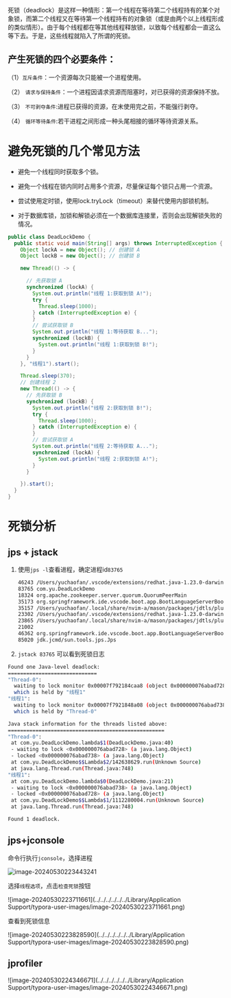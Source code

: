 死锁（deadlock）是这样一种情形：第一个线程在等待第二个线程持有的某个对象锁，而第二个线程又在等待第一个线程持有的对象锁（或是由两个以上线程形成的类似情形）。由于每个线程都在等其他线程释放锁，以致每个线程都会一直这么等下去。于是，这些线程就陷入了所谓的死锁。
## 产生死锁的四个必要条件：

（1）`互斥条件`：一个资源每次只能被一个进程使用。

（2） `请求与保持条件`：一个进程因请求资源而阻塞时，对已获得的资源保持不放。

（3） `不可剥夺条件`:进程已获得的资源，在末使用完之前，不能强行剥夺。

（4） `循环等待条件`:若干进程之间形成一种头尾相接的循环等待资源关系。

# 避免死锁的几个常见方法

- 避免一个线程同时获取多个锁。

- 避免一个线程在锁内同时占用多个资源，尽量保证每个锁只占用一个资源。

- 尝试使用定时锁，使用lock.tryLock（timeout）来替代使用内部锁机制。

- 对于数据库锁，加锁和解锁必须在一个数据库连接里，否则会出现解锁失败的情况。



```java
public class DeadLockDemo {
  public static void main(String[] args) throws InterruptedException {
    Object lockA = new Object(); // 创建锁 A
    Object lockB = new Object(); // 创建锁 B

    new Thread(() -> {

      // 先获取锁 A
      synchronized (lockA) {
        System.out.println("线程 1:获取到锁 A!");
        try {
          Thread.sleep(1000);
        } catch (InterruptedException e) {
        }
        // 尝试获取锁 B
        System.out.println("线程 1:等待获取 B...");
        synchronized (lockB) {
          System.out.println("线程 1:获取到锁 B!");
        }
      }
    }, "线程1").start();

    Thread.sleep(370);
    // 创建线程 2
    new Thread(() -> {
      // 先获取锁 B
      synchronized (lockB) {
        System.out.println("线程 2:获取到锁 B!");
        try {
          Thread.sleep(1000);
        } catch (InterruptedException e) {
        }
        // 尝试获取锁 A
        System.out.println("线程 2:等待获取 A...");
        synchronized (lockA) {
          System.out.println("线程 2:获取到锁 A!");
        }
      }

    }).start();
  }
}
```



# 死锁分析

## jps + jstack

1. 使用`jps -l`查看进程，确定进程id`83765`

   ```sh
   46243 /Users/yuchaofan/.vscode/extensions/redhat.java-1.23.0-darwin-x64/server/plugins/org.eclipse.equinox.launcher_1.6.500.v20230717-2134.jar
   83765 com.yu.DeadLockDemo
   18324 org.apache.zookeeper.server.quorum.QuorumPeerMain
   35173 org.springframework.ide.vscode.boot.app.BootLanguageServerBootApp
   35157 /Users/yuchaofan/.local/share/nvim-a/mason/packages/jdtls/plugins/org.eclipse.equinox.launcher_1.6.700.v20231214-2017.jar
   23302 /Users/yuchaofan/.vscode/extensions/redhat.java-1.23.0-darwin-x64/server/plugins/org.eclipse.equinox.launcher_1.6.500.v20230717-2134.jar
   23865 /Users/yuchaofan/.local/share/nvim-a/mason/packages/jdtls/plugins/org.eclipse.equinox.launcher_1.6.700.v20231214-2017.jar
   21002
   46362 org.springframework.ide.vscode.boot.app.BootLanguageServerBootApp
   85020 jdk.jcmd/sun.tools.jps.Jps
   ```

2.  `jstack 83765` 可以看到死锁日志

   ```sh
   Found one Java-level deadlock:
   =============================
   "Thread-0":
     waiting to lock monitor 0x00007f792184caa8 (object 0x000000076abad728, a java.lang.Object),
     which is held by "线程1"
   "线程1":
     waiting to lock monitor 0x00007f7921848a08 (object 0x000000076abad738, a java.lang.Object),
     which is held by "Thread-0"
   
   Java stack information for the threads listed above:
   ===================================================
   "Thread-0":
   	at com.yu.DeadLockDemo.lambda$1(DeadLockDemo.java:40)
   	- waiting to lock <0x000000076abad728> (a java.lang.Object)
   	- locked <0x000000076abad738> (a java.lang.Object)
   	at com.yu.DeadLockDemo$$Lambda$2/142638629.run(Unknown Source)
   	at java.lang.Thread.run(Thread.java:748)
   "线程1":
   	at com.yu.DeadLockDemo.lambda$0(DeadLockDemo.java:21)
   	- waiting to lock <0x000000076abad738> (a java.lang.Object)
   	- locked <0x000000076abad728> (a java.lang.Object)
   	at com.yu.DeadLockDemo$$Lambda$1/1112280004.run(Unknown Source)
   	at java.lang.Thread.run(Thread.java:748)
   
   Found 1 deadlock.
   ```



## jps+jconsole

命令行执行`jconsole`，选择进程

<img src="https://gitee.com/ycfan/images/raw/master/img/image-20240530223443241.png" alt="image-20240530223443241"  />



 

选择`线程选项`，点击`检查死锁`按钮

![image-20240530223711661](../../../../../../Library/Application Support/typora-user-images/image-20240530223711661.png)

查看到死锁信息

![image-20240530223828590](../../../../../../Library/Application Support/typora-user-images/image-20240530223828590.png)

## jprofiler

![image-20240530224346671](../../../../../../Library/Application Support/typora-user-images/image-20240530224346671.png)

